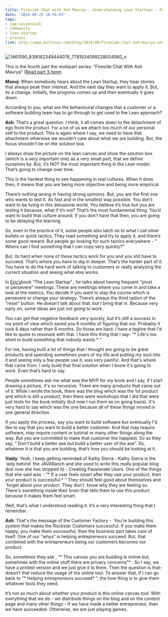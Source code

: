 ```yaml
---
title: Fireside Chat with Ash Maurya - Understanding Lean Startups - Part 4
date: '2014-08-25 18:55:03'
tags:
- cap-vaishnavik
- community
- lean-startup
- process
link: http://www.multunus.com/blog/2014/08/fireside-chat-ash-maurya-understanding-lean-startups-part-4/
---
```


![1461590_839062349444076_7781934098228004960_n](https://s3.amazonaws.com/multunus-website/uploads/2014/08/1461590_839062349444076_7781934098228004960_n.jpg)

This is the fourth part the multipart series: “Fireside Chat With Ash Maurya” ([Read part 3 here](http://www.multunus.com/blog/2014/08/fireside-chat-ash-maurya-lean-startups-part-3/)).


**Manoj**: When somebody hears about the Lean Startup, they hear stories that always peak their interest. And the next day they want to apply it. But, its a change. Initially, the progress comes up and then eventually it goes down.

According to you, what are the behavioural changes that a customer or a software building team has to go through to get used to the Lean approach?


**Ash**: That’s a great question. I think, it all comes down to the detachment of ego from the product. For a lot of us we attach too much of our personal self to the product. This is again where I say, we need to have that attachment otherwise we wouldn’t care about what we are building. But, the focus shouldn’t be on the solution box.

I always draw the picture on the lean canvas and show the solution box (which is a very important one) as a very small part, that we define ourselves by. But, it’s NOT the 
most important thing in the Lean model. That’s going to change over time.

This is the hardest thing to see happening in real cultures. When it does then, it means that you are being more objective and being more empirical.

There’s nothing wrong in having strong opinions. But, you are the first one who wants to test it. As fast and in the smallest way possible. You don’t want to be living in this delusional world. You believe it’s true but you are testing it because, what if it’s not? That’s the most fundamental thing. You’d want to build that culture around. If you don’t have that then, you are going to be delaying the learning.

So, even in the practice of it, some people also latch on to what I call silver bullets or quick tactics. They read something and try to apply it, and there’s some good reward. But people go looking for such tactics everywhere - "
Where can I find something that I can copy very quickly?"

But, its hard when none of these tactics work for you and you still have to succeed. That’s where you have to dig in deeper. That’s the harder part of it. You have to do the hard work of talking to customers or really analyzing the current situation and seeing what else works.

In [Eric’s](http://en.wikipedia.org/wiki/Eric_Ries)book “The Lean Startup” , he talks about having frequent "pivot or persevere" meetings. These are meetings where you come in and take a look at the metrics. You decide if you want to stay the course which is persevere or change your strategy. There’s always the third option of the "reset" button. He doesn’t talk about that, but I bring that in. Because very early on, some ideas are just not going to work.

You can get that negative feedback very quickly, but it’s still a success in my point of view which saved you 6 months of figuring that out. Probably it took 6 days rather than 6 months. So those are hard. I have a tagline that I'd like to quote to resonate with that. I have this thing that I say- "* Life's too short to build something that nobody wants.* "

For me, having built a lot of things that I thought are going to be great products and spending sometimes years of my life and putting my soul into it and seeing only a few people use it, was very painful. And that's where that came from. I only build that final solution when I know it's going to work. Even that’s hard to say.

People sometimes ask me what was the MVP for my book and I say, if I start drawing a picture, it's so recursive. There are many products that came out of it. While I wrote the book, there was the blog which was the 1st product and which is still a product, then there were workshops that I did that were just tests for the book initially (but now I run them as on going basis). It's very hard to say which was the one because all of these things moved in one general direction.

If you apply the process, say you want to build software but eventually I'd like to say that you want to build a better 
customer. And that may require software, may require content or tutorial or many other things along the way. But you are committed to make that customer the happiest. So as they say, “
Don't build a better axe but build a better user of the axe”. So, whatever it is that you are building, that’s how you should be looking at it.


**Vaidy**: Yeah, I keep getting reminded of Kathy Sierra - Kathy Sierra is the  lady behind  the JAVARanch and she used to write this really popular blog (but now she has stopped it) - Creating Passionate Users. One of the things that she said was - “* If a user feels smart after they use your product, then your product is successful.* ” They should feel good about themselves and  forget about your product. They don't  know why they are feeling so. There's something inside their brain that tells them to use this product because it makes them feel smart.

Well, that’s what I understood reading it. It’s a very interesting thing that I remember.


**Ash**: That's the message of the Customer Factory -  You’re building this system that makes the Rockstar Customers successful. If you make them happy, you make them successful, then the business part takes care of itself. One of our “whys” is helping entrepreneurs succeed. But, that combined with the entrepreneurs being our customers becomes our product.

So, sometimes they ask , “* This canvas you are building is online but, sometimes with the online stuff there are privacy concerns”* . So I say, we have a printed version and we just give it to them. Then the question is that- doesn’t that reduce the usage of the online tool. To answer that, if I can go back to “* Helping entrepreneurs succeed* ”, the how thing is to give them whatever tools they need.

It’s not so much about whether your product is this online canvas tool. With everything that we do - we distribute things on the blog and on the content page and many other things - if we have made a better entrepreneur, then we have succeeded. Otherwise, we are just playing games.
